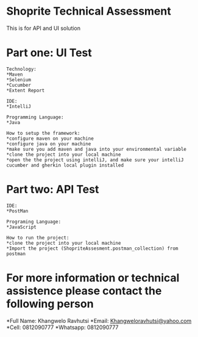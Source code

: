 # Shoprite Technical Assessment
This is for API and UI solution

# Part one: UI Test
	
	Technology:
	*Maven
	*Selenium
	*Cucumber
	*Extent Report
	
	IDE: 
	*IntelliJ
	
	Programming Language:
	*Java
	
	How to setup the framework:
	*configure maven on your machine
	*configure java on your machine
	*make sure you add maven and java into your environmental variable
	*clone the project into your local machine
	*open the the project using intelliJ, and make sure your intelliJ cucumber and gherkin local plugin installed
	

# Part two: API Test

	IDE:
	*PostMan
	
	Programing Language:
	*JavaScript
	
	How to run the project:
	*clone the project into your local machine
	*Import the project (ShopriteAssesment.postman_collection) from postman
	
# For more information or technical assistence please contact the following person
*Full Name: Khangwelo Ravhutsi
*Email: Khangweloravhutsi@yahoo.com
*Cell: 0812090777
*Whatsapp: 0812090777
	
	

